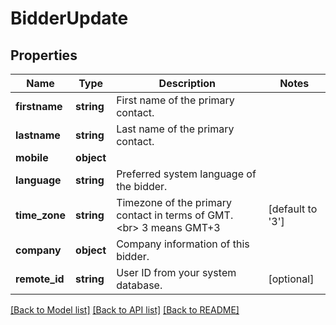 # BidderUpdate

## Properties
Name | Type | Description | Notes
------------ | ------------- | ------------- | -------------
**firstname** | **string** | First name of the primary contact. | 
**lastname** | **string** | Last name of the primary contact. | 
**mobile** | **object** |  | 
**language** | **string** | Preferred system language of the bidder. | 
**time_zone** | **string** | Timezone of the primary contact in terms of GMT. &lt;br&gt; 3 means GMT+3 | [default to '3']
**company** | **object** | Company information of this bidder. | 
**remote_id** | **string** | User ID from your system database. | [optional] 

[[Back to Model list]](../README.md#documentation-for-models) [[Back to API list]](../README.md#documentation-for-api-endpoints) [[Back to README]](../README.md)


